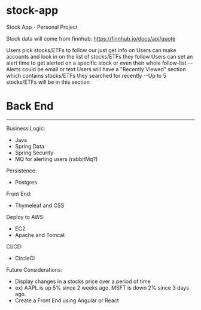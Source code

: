 # stock-app
Stock App - Personal Project

Stock data will come from finnhub:
https://finnhub.io/docs/api/quote 

Users pick stocks/ETFs to follow our just get info on
Users can make accounts and look in on the list of stocks/ETFs they follow
Users can set an alert time to get alerted on a specific stock or even their whole follow-list 
--Alerts could be email or text
Users will have a "Recently Viewed" section which contains stocks/ETFs they searched for recently 
--Up to 5 stocks/ETFs will be in this section

# Back End
---------------------
Business Logic:
- Java
- Spring Data
- Spring Security
- MQ for alerting users (rabbitMq?)

Persistence:
- Postgres

Front End:
- Thymeleaf and CSS

Deploy to AWS:
- EC2
- Apache and Tomcat

CI/CD:
- CircleCI

Future Considerations:
- Display changes in a stocks price over a period of time
 - ex) AAPL is up 5% since 2 weeks ago. MSFT is down 2% since 3 days ago.
- Create a Front End using Angular or React
